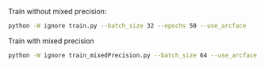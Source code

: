 Train without mixed precision:

```bash
python -W ignore train.py --batch_size 32 --epochs 50 --use_arcface
```

Train with mixed precision

```bash
python -W ignore train_mixedPrecision.py --batch_size 64 --use_arcface --img_size 224
```
